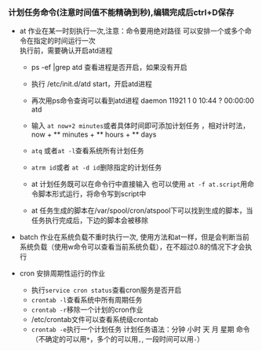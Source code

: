 ### 计划任务命令(注意时间值不能精确到秒),编辑完成后ctrl+D保存
- at 作业在某一时刻执行一次,注意：命令要用绝对路径
     可以安排一个或多个命令在指定的时间运行一次  
     执行前，需要确认开启atd进程   
    - ps -ef |grep atd 查看进程是否开启，如果没有开启  
    - 执行 /etc/init.d/atd start，开启atd进程  
    - 再次用ps命令查询可以看到atd进程 daemon   11921     1  0 10:44 ?        00:00:00 atd  
    - 输入 `at now+2 minutes`或者具体时间即可添加计划任务  ，相对计时法，now + ** minutes + ** hours + ** days
    - `atq` 或者`at -l`查看系统所有计划任务  
    - `atrm id`或者 `at -d id`删除指定的计划任务  
    
    - at 计划任务既可以在命令行中直接输入 也可以使用 `at -f at.script`用命令脚本形式运行，将命令写到script中
    - at 任务生成的脚本在/var/spool/cron/atspool下可以找到生成的脚本，当任务执行完成后，下边的脚本会被移除

- batch 作业在系统负载不重时执行一次, 使用方法和at一样，但是会判断当前系统负载（使用w命令可以查看当前系统负载），在不超过0.8的情况下才会执行
- cron 安排周期性运行的作业
     - 执行`service cron status`查看cron服务是否开启 
     - `crontab -l`查看系统中所有周期任务
     - `crontab -r`移除一个计划的cron作业
     - /etc/crontab文件可以查看系统级crontab
     - `crontab -e`执行一个计划任务 计划任务语法：分钟 小时 天 月 星期 命令（不确定的可以用`*`，多个的可以用`,`, 一段时间可以用`-`）


